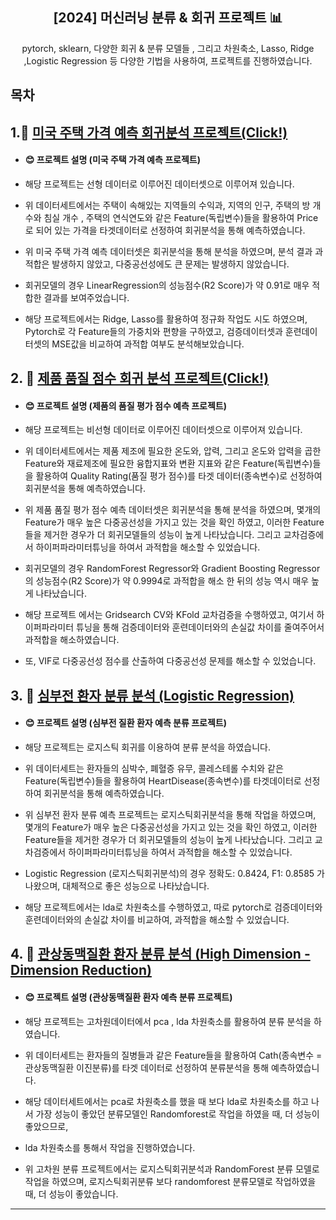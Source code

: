<div align="center">
<h2>[2024] 머신러닝 분류 & 회귀 프로젝트 📊</h2>
pytorch, sklearn, 다양한 회귀 & 분류 모델들 , 그리고 차원축소, Lasso, Ridge ,Logistic Regression 등 다양한 기법을 사용하여, 프로젝트를 진행하였습니다.
</div>

## 목차
##  1.📌 [미국 주택 가격 예측 회귀분석 프로젝트(Click!)](https://github.com/dosel70/MachineLearning-Project/wiki/ML-Project-%E2%80%90-USA-House-Price-Predict-(Regression%E2%80%90LinearData))
  - #### 😊 프로젝트 설명 (미국 주택 가격 예측 프로젝트)
  - 해당 프로젝트는 선형 데이터로 이루어진 데이터셋으로 이루어져 있습니다.
    
  - 위 데이터세트에서는 주택이 속해있는 지역들의 수익과, 지역의 인구, 주택의 방 개수와 침실 개수 , 주택의 연식연도와 같은 Feature(독립변수)들을 활용하여 Price로 되어 있는 가격을 타겟데이터로 선정하여 회귀분석을 통해 예측하였습니다.
    
  - 위 미국 주택 가격 예측 데이터셋은 회귀분석을 통해 분석을 하였으며, 분석 결과 과적합은 발생하지 않았고, 다중공선성에도 큰 문제는 발생하지 않았습니다.
    
  - 회귀모델의 경우 LinearRegression의 성능점수(R2 Score)가 약 0.91로 매우 적합한 결과를 보여주었습니다.
    
  - 해당 프로젝트에서는 Ridge, Lasso를 활용하여 정규화 작업도 시도 하였으며, Pytorch로 각 Feature들의 가중치와 편향을 구하였고, 검증데이터셋과 훈련데이터셋의 MSE값을 비교하여 과적합 여부도 분석해보았습니다.
  
##  2. 📌 [제품 품질 점수 회귀 분석 프로젝트(Click!)](https://github.com/dosel70/MachineLearning-Project/wiki/ML-Project-%E2%80%90-Manufact-Quality-Rating-Predict-(Regression%E2%80%90Non-LinearData))
  - #### 😊 프로젝트 설명 (제품의 품질 평가 점수 예측 프로젝트)
  - 해당 프로젝트는 비선형 데이터로 이루어진 데이터셋으로 이루어져 있습니다.

  - 위 데이터세트에서는 제품 제조에 필요한 온도와, 압력, 그리고 온도와 압력을 곱한 Feature와 재료제조에 필요한 융합지표와 변환 지표와 같은 Feature(독립변수)들을 활용하여 Quality Rating(품질 평가 점수)를 타겟 데이터(종속변수)로 선정하여 회귀분석을 통해 예측하였습니다.
  
  - 위 제품 품질 평가 점수 예측 데이터셋은 회귀분석을 통해 분석을 하였으며, 몇개의 Feature가 매우 높은 다중공선성을 가지고 있는 것을 확인 하였고, 이러한 Feature들을 제거한 경우가 더 회귀모델들의 성능이 높게 나타났습니다. 그리고 교차검증에서 하이퍼파라미터튜닝을 하여서 과적합을 해소할 수 있었습니다.

  - 회귀모델의 경우 RandomForest Regressor와 Gradient Boosting Regressor의 성능점수(R2 Score)가 약 0.9994로 과적합을 해소 한 뒤의 성능 역시 매우 높게 나타났습니다.

  - 해당 프로젝트 에서는 Gridsearch CV와 KFold 교차검증을 수행하였고, 여기서 하이퍼파라미터 튜닝을 통해 검증데이터와 훈련데이터와의 손실값 차이를 줄여주어서 과적합을 해소하였습니다.  
  - 또, VIF로 다중공선성 점수를 산출하여 다중공선성 문제를 해소할 수 있었습니다.
  
##  3. 📌 [심부전 환자 분류 분석 (Logistic Regression)](#심부전-환자-분류-분석 (Logistic Regression))   
  - #### 😊 프로젝트 설명 (심부전 질환 환자 예측 분류 프로젝트)
  - 해당 프로젝트는 로지스틱 회귀를 이용하여 분류 분석을 하였습니다.

  - 위 데이터세트는 환자들의 심박수, 폐혈증 유무, 콜레스테롤 수치와 같은 Feature(독립변수)들을 활용하여 HeartDisease(종속변수)를 타겟데이터로 선정하여 회귀분석을 통해 예측하였습니다.

  - 위 심부전 환자 분류 예측 프로젝트는 로지스틱회귀분석을 통해 작업을 하였으며, 몇개의 Feature가 매우 높은 다중공선성을 가지고 있는 것을 확인 하였고, 이러한 Feature들을 제거한 경우가 더 회귀모델들의 성능이 높게 나타났습니다. 그리고 교차검증에서 하이퍼파라미터튜닝을 하여서 과적합을 해소할 수 있었습니다.

  - Logistic Regression (로지스틱회귀분석)의 경우 정확도: 0.8424,  F1: 0.8585 가 나왔으며, 대체적으로 좋은 성능으로 나타났습니다.

  - 해당 프로젝트에서는 lda로 차원축소를 수행하였고, 따로 pytorch로 검증데이터와 훈련데이터와의 손실값 차이를 비교하여, 과적합을 해소할 수 있었습니다.
  
##  4. 📌 [관상동맥질환 환자 분류 분석 (High Dimension - Dimension Reduction)](#관상동맥질환-환자-분류-분석 (High Dimension - Dimension Reduction))   
  - #### 😊 프로젝트 설명 (관상동맥질환 환자 예측 분류 프로젝트)
  - 해당 프로젝트는 고차원데이터에서 pca , lda 차원축소를 활용하여 분류 분석을 하였습니다.

  - 위 데이터세트는 환자들의 질병들과  같은 Feature들을 활용하여 Cath(종속변수 = 관상동맥질환 이진분류)를 타겟 데이터로 선정하여 분류분석을 통해 예측하였습니다.

  - 해당 데이터세트에서는 pca로 차원축소를 했을 때 보다 lda로 차원축소를 하고 나서 가장 성능이 좋았던 분류모델인 Randomforest로 작업을 하였을 때, 더 성능이 좋았으므로,
  - lda 차원축소를 통해서 작업을 진행하였습니다.

  - 위 고차원 분류 프로젝트에서는 로지스틱회귀분석과 RandomForest 분류 모델로 작업을 하였으며, 로지스틱회귀분류 보다 randomforest 분류모델로 작업하였을 때, 더 성능이 좋았습니다.
---

